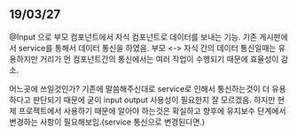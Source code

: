 ## 19/03/27

@Input 으로 부모 컴포넌트에서 자식 컴포넌트로 데이터를 보내는 기능.
기존 게시판에서 service를 통해서 데이터 통신을 하였음.
부모 <-> 자식 간의 데이터 통신일때는 유용하지만 거리가 먼 컴포넌트간의 통신에서는 여러 작업이 수행되기 때문에 효율성이 감소.

어느곳에 쓰일것인가?
기존에 말씀해주신대로 service로 인해서 통신하는것이 더 유용하다고 판단되기 때문에 굳이 input output 사용성이 필요한지 잘 모르겠음.
하지만 현제 프로젝트에서 사용하기 때문에 알아야 하는것은 확실하고 향후에 유지보수 단계에서 변경하는 사항이 필요해보임.(service 통신으로 변경된다면.)
